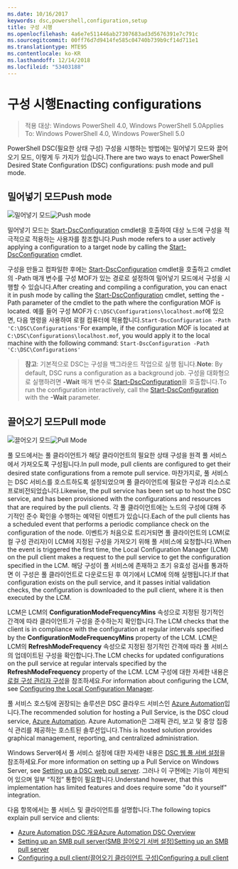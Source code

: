 ```yaml
---
ms.date: 10/16/2017
keywords: dsc,powershell,configuration,setup
title: 구성 시행
ms.openlocfilehash: 4a6e7e511446ab27307683ad3d5676391e7c791c
ms.sourcegitcommit: 00ff76d7d9414fe585c04740b739b9cf14d711e1
ms.translationtype: MTE95
ms.contentlocale: ko-KR
ms.lasthandoff: 12/14/2018
ms.locfileid: "53403188"
---
```

# <a name="enacting-configurations"></a><span data-ttu-id="59315-103">구성 시행</span><span class="sxs-lookup"><span data-stu-id="59315-103">Enacting configurations</span></span>

><span data-ttu-id="59315-104">적용 대상: Windows PowerShell 4.0, Windows PowerShell 5.0</span><span class="sxs-lookup"><span data-stu-id="59315-104">Applies To: Windows PowerShell 4.0, Windows PowerShell 5.0</span></span>

<span data-ttu-id="59315-105">PowerShell DSC(필요한 상태 구성) 구성을 시행하는 방법에는 밀어넣기 모드와 끌어오기 모드, 이렇게 두 가지가 있습니다.</span><span class="sxs-lookup"><span data-stu-id="59315-105">There are two ways to enact PowerShell Desired State Configuration (DSC) configurations: push mode and pull mode.</span></span>

## <a name="push-mode"></a><span data-ttu-id="59315-106">밀어넣기 모드</span><span class="sxs-lookup"><span data-stu-id="59315-106">Push mode</span></span>

<span data-ttu-id="59315-107">![밀어넣기 모드](../images/pushModel.png "밀어넣기 모드 작동 방식")</span><span class="sxs-lookup"><span data-stu-id="59315-107">![Push mode](../images/pushModel.png "How push mode works")</span></span>

<span data-ttu-id="59315-108">밀어넣기 모드는 [Start-DscConfiguration](/powershell/module/psdesiredstateconfiguration/start-dscconfiguration) cmdlet을 호출하여 대상 노드에 구성을 적극적으로 적용하는 사용자를 참조합니다.</span><span class="sxs-lookup"><span data-stu-id="59315-108">Push mode refers to a user actively applying a configuration to a target node by calling the [Start-DscConfiguration](/powershell/module/psdesiredstateconfiguration/start-dscconfiguration) cmdlet.</span></span>

<span data-ttu-id="59315-109">구성을 만들고 컴파일한 후에는 [Start-DscConfiguration](/powershell/module/psdesiredstateconfiguration/start-dscconfiguration) cmdlet을 호출하고 cmdlet의 -Path 매개 변수를 구성 MOF가 있는 경로로 설정하여 밀어넣기 모드에서 구성을 시행할 수 있습니다.</span><span class="sxs-lookup"><span data-stu-id="59315-109">After creating and compiling a configuration, you can enact it in push mode by calling the [Start-DscConfiguration](/powershell/module/psdesiredstateconfiguration/start-dscconfiguration) cmdlet, setting the -Path parameter of the cmdlet to the path where the configuration MOF is located.</span></span>
<span data-ttu-id="59315-110">예를 들어 구성 MOF가 `C:\DSC\Configurations\localhost.mof`에 있으면, 다음 명령을 사용하여 로컬 컴퓨터에 적용합니다.`Start-DscConfiguration -Path 'C:\DSC\Configurations'`</span><span class="sxs-lookup"><span data-stu-id="59315-110">For example, if the configuration MOF is located at `C:\DSC\Configurations\localhost.mof`, you would apply it to the local machine with the following command: `Start-DscConfiguration -Path 'C:\DSC\Configurations'`</span></span>

> <span data-ttu-id="59315-111">__참고__: 기본적으로 DSC는 구성을 백그라운드 작업으로 실행 됩니다.</span><span class="sxs-lookup"><span data-stu-id="59315-111">__Note__: By default, DSC runs a configuration as a background job.</span></span> <span data-ttu-id="59315-112">구성을 대화형으로 실행하려면 __-Wait__ 매개 변수로 [Start-DscConfiguration](/powershell/module/psdesiredstateconfiguration/start-dscconfiguration)을 호출합니다.</span><span class="sxs-lookup"><span data-stu-id="59315-112">To run the configuration interactively, call the [Start-DscConfiguration](/powershell/module/psdesiredstateconfiguration/start-dscconfiguration) with the __-Wait__ parameter.</span></span>

## <a name="pull-mode"></a><span data-ttu-id="59315-113">끌어오기 모드</span><span class="sxs-lookup"><span data-stu-id="59315-113">Pull mode</span></span>

<span data-ttu-id="59315-114">![끌어오기 모드](../images/pullModel.png "끌어오기 모드 작동 방식")</span><span class="sxs-lookup"><span data-stu-id="59315-114">![Pull Mode](../images/pullModel.png "How pull mode works")</span></span>

<span data-ttu-id="59315-115">풀 모드에서는 풀 클라이언트가 해당 클라이언트의 필요한 상태 구성을 원격 풀 서비스에서 가져오도록 구성됩니다.</span><span class="sxs-lookup"><span data-stu-id="59315-115">In pull mode, pull clients are configured to get their desired state configurations from a remote pull service.</span></span>
<span data-ttu-id="59315-116">마찬가지로, 풀 서비스는 DSC 서비스를 호스트하도록 설정되었으며 풀 클라이언트에 필요한 구성과 리소스로 프로비전되었습니다.</span><span class="sxs-lookup"><span data-stu-id="59315-116">Likewise, the pull service has been set up to host the DSC service, and has been provisioned with the configurations and resources that are required by the pull clients.</span></span>
<span data-ttu-id="59315-117">각 풀 클라이언트에는 노드의 구성에 대해 주기적인 준수 확인을 수행하는 예약된 이벤트가 있습니다.</span><span class="sxs-lookup"><span data-stu-id="59315-117">Each of the pull clients has a scheduled event that performs a periodic compliance check on the configuration of the node.</span></span>
<span data-ttu-id="59315-118">이벤트가 처음으로 트리거되면 풀 클라이언트의 LCM(로컬 구성 관리자)이 LCM에 지정된 구성을 가져오기 위해 풀 서비스에 요청합니다.</span><span class="sxs-lookup"><span data-stu-id="59315-118">When the event is triggered the first time, the Local Configuration Manager (LCM) on the pull client makes a request to the pull service to get the configuration specified in the LCM.</span></span>
<span data-ttu-id="59315-119">해당 구성이 풀 서비스에 존재하고 초기 유효성 검사를 통과하면 이 구성은 풀 클라이언트로 다운로드된 후 여기에서 LCM에 의해 실행됩니다.</span><span class="sxs-lookup"><span data-stu-id="59315-119">If that configuration exists on the pull service, and it passes initial validation checks, the configuration is downloaded to the pull client, where it is then executed by the LCM.</span></span>

<span data-ttu-id="59315-120">LCM은 LCM의 **ConfigurationModeFrequencyMins** 속성으로 지정된 정기적인 간격에 따라 클라이언트가 구성을 준수하는지 확인합니다.</span><span class="sxs-lookup"><span data-stu-id="59315-120">The LCM checks that the client is in compliance with the configuration at regular intervals specified by the **ConfigurationModeFrequencyMins** property of the LCM.</span></span>
<span data-ttu-id="59315-121">LCM은 LCM의 **RefreshModeFrequency** 속성으로 지정된 정기적인 간격에 따라 풀 서비스의 업데이트된 구성을 확인합니다.</span><span class="sxs-lookup"><span data-stu-id="59315-121">The LCM checks for updated configurations on the pull service at regular intervals specified by the **RefreshModeFrequency** property of the LCM.</span></span>
<span data-ttu-id="59315-122">LCM 구성에 대한 자세한 내용은 [로컬 구성 관리자 구성](../managing-nodes/metaConfig.md)을 참조하세요.</span><span class="sxs-lookup"><span data-stu-id="59315-122">For information about configuring the LCM, see [Configuring the Local Configuration Manager](../managing-nodes/metaConfig.md).</span></span>

<span data-ttu-id="59315-123">풀 서비스 호스팅에 권장되는 솔루션은 DSC 클라우드 서비스인 [Azure Automation](https://azure.microsoft.com/services/automation/)입니다.</span><span class="sxs-lookup"><span data-stu-id="59315-123">The recommended solution for hosting a Pull Service, is the DSC cloud service, [Azure Automation](https://azure.microsoft.com/services/automation/).</span></span>
<span data-ttu-id="59315-124">Azure Automation은 그래픽 관리, 보고 및 중앙 집중식 관리를 제공하는 호스트된 솔루션입니다.</span><span class="sxs-lookup"><span data-stu-id="59315-124">This is hosted solution provides graphical management, reporting, and centralized administration.</span></span>

<span data-ttu-id="59315-125">Windows Server에서 풀 서비스 설정에 대한 자세한 내용은 [DSC 웹 풀 서버 설정](pullServer.md)을 참조하세요.</span><span class="sxs-lookup"><span data-stu-id="59315-125">For more information on setting up a Pull Service on Windows Server, see [Setting up a DSC web pull server](pullServer.md).</span></span>
<span data-ttu-id="59315-126">그러나 이 구현에는 기능이 제한되어 있으며 일부 “직접” 통합이 필요합니다.</span><span class="sxs-lookup"><span data-stu-id="59315-126">Understand however, that this implementation has limited features and does require some "do it yourself" integration.</span></span>

<span data-ttu-id="59315-127">다음 항목에서는 풀 서비스 및 클라이언트를 설명합니다.</span><span class="sxs-lookup"><span data-stu-id="59315-127">The following topics explain pull service and clients:</span></span>

- [<span data-ttu-id="59315-128">Azure Automation DSC 개요</span><span class="sxs-lookup"><span data-stu-id="59315-128">Azure Automation DSC Overview</span></span>](https://docs.microsoft.com/en-us/azure/automation/automation-dsc-overview)
- [<span data-ttu-id="59315-129">Setting up an SMB pull server(SMB 끌어오기 서버 설정)</span><span class="sxs-lookup"><span data-stu-id="59315-129">Setting up an SMB pull server</span></span>](pullServerSMB.md)
- [<span data-ttu-id="59315-130">Configuring a pull client(끌어오기 클라이언트 구성)</span><span class="sxs-lookup"><span data-stu-id="59315-130">Configuring a pull client</span></span>](pullClientConfigID.md)
